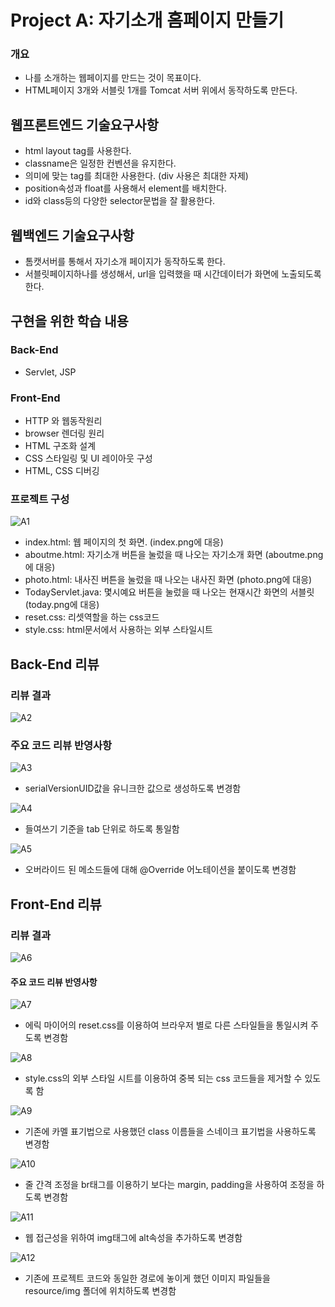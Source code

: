 # Project A: 자기소개 홈페이지 만들기

### 개요

- 나를 소개하는 웹페이지를 만드는 것이 목표이다.
- HTML페이지 3개와 서블릿 1개를 Tomcat 서버 위에서 동작하도록 만든다.

## 웹프론트엔드 기술요구사항

-  html layout tag를 사용한다.
-  classname은 일정한 컨벤션을 유지한다.
-  의미에 맞는 tag를 최대한 사용한다. (div 사용은 최대한 자제)
-  position속성과 float를 사용해서 element를 배치한다.
-  id와 class등의 다양한 selector문법을 잘 활용한다.

## 웹백엔드 기술요구사항

-  톰캣서버를 통해서 자기소개 페이지가 동작하도록 한다.
-  서블릿페이지하나를 생성해서, url을 입력했을 때 시간데이터가 화면에 노출되도록 한다.

## 구현을 위한 학습 내용
### Back-End
- Servlet, JSP

### Front-End
- HTTP 와 웹동작원리
- browser 렌더링 원리
- HTML 구조화 설계
- CSS 스타일링 및 UI 레이아웃 구성
- HTML, CSS 디버깅

### 프로젝트 구성
![A1](https://user-images.githubusercontent.com/79515820/149650651-0740356d-809a-4021-85fb-477c0456d1bb.png)
- index.html: 웹 페이지의 첫 화면. (index.png에 대응)
- aboutme.html: 자기소개 버튼을 눌렀을 때 나오는 자기소개 화면 (aboutme.png에 대응)
- photo.html: 내사진 버튼을 눌렀을 때 나오는 내사진 화면 (photo.png에 대응)
- TodayServlet.java: 몇시예요 버튼을 눌렀을 때 나오는 현재시간 화면의 서블릿 (today.png에 대응)
- reset.css: 리셋역할을 하는 css코드
- style.css: html문서에서 사용하는 외부 스타일시트

## Back-End 리뷰
### 리뷰 결과
![A2](https://user-images.githubusercontent.com/79515820/149651512-0594586e-ab26-47f5-b837-b98b6b4dbc6b.png)

### 주요 코드 리뷰 반영사항
![A3](https://user-images.githubusercontent.com/79515820/149651513-299e3ca9-ce5b-4b4b-960b-88cad93b4331.png)
- serialVersionUID값을 유니크한 값으로 생성하도록 변경함

![A4](https://user-images.githubusercontent.com/79515820/149651514-525d1558-456b-48b6-953c-7dbf5a35ebae.png)
- 들여쓰기 기준을 tab 단위로 하도록 통일함

![A5](https://user-images.githubusercontent.com/79515820/149651510-0a89f7fb-cd9e-4d00-9ab4-e4904f66b40d.png)
- 오버라이드 된 메소드들에 대해 @Override 어노테이션을 붙이도록 변경함

## Front-End 리뷰
### 리뷰 결과
![A6](https://user-images.githubusercontent.com/79515820/149652591-0739ea6f-0565-4192-928d-1ad9096c17b1.png)

#### 주요 코드 리뷰 반영사항
![A7](https://user-images.githubusercontent.com/79515820/149652764-3ff4efdb-ce83-4865-9cc7-2d10d21270f4.png)
- 에릭 마이어의 reset.css를 이용하여 브라우저 별로 다른 스타일들을 통일시켜 주도록 변경함

![A8](https://user-images.githubusercontent.com/79515820/149652765-e36ac383-d3ea-456f-8e6a-98751890faf1.png)
- style.css의 외부 스타일 시트를 이용하여 중복 되는 css 코드들을 제거할 수 있도록 함

![A9](https://user-images.githubusercontent.com/79515820/149652766-68688be0-c760-4921-81b5-e417c54829dc.png)
- 기존에 카멜 표기법으로 사용했던 class 이름들을 스네이크 표기법을 사용하도록 변경함

![A10](https://user-images.githubusercontent.com/79515820/149652767-299e5fed-1889-48d4-8b1e-48fd335875f6.png)
- 줄 간격 조정을 br태그를 이용하기 보다는 margin, padding을 사용하여 조정을 하도록 변경함

![A11](https://user-images.githubusercontent.com/79515820/149652768-cbebfbc4-1edc-4497-98f5-5e60271424c7.png)
- 웹 접근성을 위하여 img태그에 alt속성을 추가하도록 변경함

![A12](https://user-images.githubusercontent.com/79515820/149652761-28576bb5-af5b-4ec9-b2ef-8de3a1b3dd3c.png)
- 기존에 프로젝트 코드와 동일한 경로에 놓이게 했던 이미지 파일들을 resource/img 폴더에 위치하도록 변경함